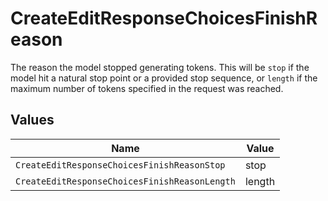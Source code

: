 # CreateEditResponseChoicesFinishReason

The reason the model stopped generating tokens. This will be `stop` if the model hit a natural stop point or a provided stop sequence,
or `length` if the maximum number of tokens specified in the request was reached.



## Values

| Name                                          | Value                                         |
| --------------------------------------------- | --------------------------------------------- |
| `CreateEditResponseChoicesFinishReasonStop`   | stop                                          |
| `CreateEditResponseChoicesFinishReasonLength` | length                                        |